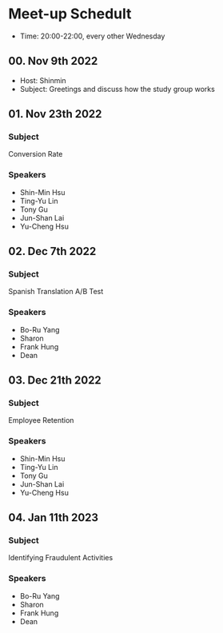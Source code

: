 # Meet-up Schedult

- Time: 20:00-22:00, every other Wednesday 

## 00. Nov 9th 2022

- Host: Shinmin
- Subject: Greetings and discuss how the study group works

## 01. Nov 23th 2022

### Subject
Conversion Rate

### Speakers
- Shin-Min Hsu
- Ting-Yu Lin
- Tony Gu
- Jun-Shan Lai
- Yu-Cheng Hsu

## 02. Dec 7th 2022

### Subject
Spanish Translation A/B Test

### Speakers
- Bo-Ru Yang
- Sharon
- Frank Hung
- Dean

## 03. Dec 21th 2022

### Subject
Employee Retention

### Speakers
- Shin-Min Hsu
- Ting-Yu Lin
- Tony Gu
- Jun-Shan Lai
- Yu-Cheng Hsu

## 04. Jan 11th 2023

### Subject
Identifying Fraudulent Activities

### Speakers
- Bo-Ru Yang
- Sharon
- Frank Hung
- Dean
